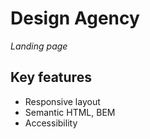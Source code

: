 # Design Agency
_Landing page_
## Key features
* Responsive layout
* Semantic HTML, BEM
* Accessibility

